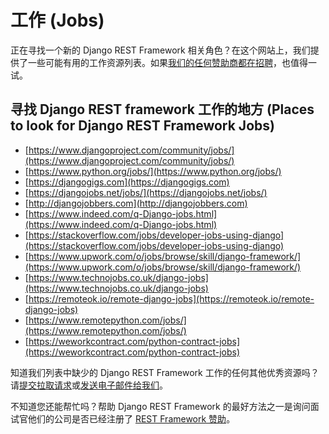 # 工作 (Jobs)
正在寻找一个新的 Django REST Framework 相关角色？在这个网站上，我们提供了一些可能有用的工作资源列表。如果[我们的任何赞助商都在招聘](https://fund.django-rest-framework.org/topics/funding/)，也值得一试。

## 寻找 Django REST framework 工作的地方 (Places to look for Django REST Framework Jobs)
- [https://www.djangoproject.com/community/jobs/](https://www.djangoproject.com/community/jobs/)
- [https://www.python.org/jobs/](https://www.python.org/jobs/)
- [https://djangogigs.com](https://djangogigs.com)
- [https://djangojobs.net/jobs/](https://djangojobs.net/jobs/)
- [http://djangojobbers.com](http://djangojobbers.com)
- [https://www.indeed.com/q-Django-jobs.html](https://www.indeed.com/q-Django-jobs.html)
- [https://stackoverflow.com/jobs/developer-jobs-using-django](https://stackoverflow.com/jobs/developer-jobs-using-django)
- [https://www.upwork.com/o/jobs/browse/skill/django-framework/](https://www.upwork.com/o/jobs/browse/skill/django-framework/)
- [https://www.technojobs.co.uk/django-jobs](https://www.technojobs.co.uk/django-jobs)
- [https://remoteok.io/remote-django-jobs](https://remoteok.io/remote-django-jobs)
- [https://www.remotepython.com/jobs/](https://www.remotepython.com/jobs/)
- [https://weworkcontract.com/python-contract-jobs](https://weworkcontract.com/python-contract-jobs)

知道我们列表中缺少的 Django REST Framework 工作的任何其他优秀资源吗？请[提交拉取请求](https://github.com/encode/django-rest-framework)或[发送电子邮件给我们](mailto:anna@django-rest-framework.org)。

不知道您还能帮忙吗？帮助 Django REST Framework 的最好方法之一是询问面试官他们的公司是否已经注册了 [REST Framework 赞助](https://fund.django-rest-framework.org/topics/funding/)。
